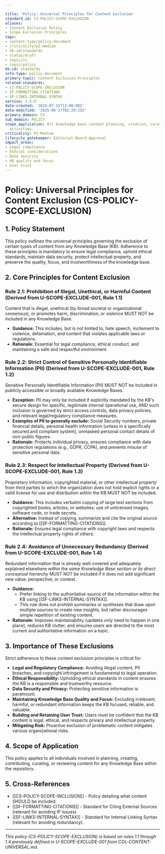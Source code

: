 ```yaml
---

title: 'Policy: Universal Principles for Content Exclusion'
standard_id: CS-POLICY-SCOPE-EXCLUSION
aliases:
- Content Exclusion Policy
- Scope Exclusion Principles
tags:
- content-type/policy-document
- criticality/p2-medium
- kb-id/standards
- status/draft
- topic/cs
- topic/policy
kb-id: standards
info-type: policy-document
primary-topic: Content Exclusion Principles
related-standards:
- CS-POLICY-SCOPE-INCLUSION
- SF-FORMATTING-CITATIONS
- SF-LINKS-INTERNAL-SYNTAX
version: 1.0.0
date-created: '2024-07-15T12:00:00Z'
date-modified: '2025-06-17T02:29:15Z'
primary_domain: CS
sub_domain: POLICY
scope_application: All knowledge base content planning, creation, curation, and review
  activities.
criticality: P2-Medium
lifecycle_gatekeeper: Editorial-Board-Approval
impact_areas:
- Legal compliance
- Ethical considerations
- Data security
- KB quality and focus
- User trust
---
```

# Policy: Universal Principles for Content Exclusion (CS-POLICY-SCOPE-EXCLUSION)

## 1. Policy Statement

This policy outlines the universal principles governing the exclusion of certain types of content from any Knowledge Base (KB). Adherence to these principles is mandatory to ensure legal compliance, uphold ethical standards, maintain data security, protect intellectual property, and preserve the quality, focus, and trustworthiness of the knowledge base.

## 2. Core Principles for Content Exclusion

### Rule 2.1: Prohibition of Illegal, Unethical, or Harmful Content (Derived from U-SCOPE-EXCLUDE-001, Rule 1.1)
Content that is illegal, unethical (by broad societal or organizational consensus), or promotes harm, discrimination, or violence MUST NOT be included in any Knowledge Base.
*   **Guidance:** This includes, but is not limited to, hate speech, incitement to violence, defamation, and content that violates applicable laws or regulations.
*   **Rationale:** Essential for legal compliance, ethical conduct, and maintaining a safe and respectful environment.

### Rule 2.2: Strict Control of Sensitive Personally Identifiable Information (PII) (Derived from U-SCOPE-EXCLUDE-001, Rule 1.2)
Sensitive Personally Identifiable Information (PII) MUST NOT be included in publicly accessible or broadly available Knowledge Bases.
*   **Exception:** PII may only be included if explicitly mandated by the KB's secure design for specific, legitimate internal operational use, AND such inclusion is governed by strict access controls, data privacy policies, and relevant legal/regulatory compliance measures.
*   **Examples of PII to generally exclude:** Social Security numbers, private financial details, personal health information (unless in a specifically secured and compliant system), unmasked personal contact details of non-public figures.
*   **Rationale:** Protects individual privacy, ensures compliance with data protection regulations (e.g., GDPR, CCPA), and prevents misuse of sensitive personal data.

### Rule 2.3: Respect for Intellectual Property (Derived from U-SCOPE-EXCLUDE-001, Rule 1.3)
Proprietary information, copyrighted material, or other intellectual property from third parties to which the organization does not hold explicit rights or a valid license for use and distribution within the KB MUST NOT be included.
*   **Guidance:** This includes verbatim copying of large text sections from copyrighted books, articles, or websites; use of unlicensed images, software code, or trade secrets.
*   **Alternative:** Instead of copying, summarize and cite the original source according to [[SF-FORMATTING-CITATIONS]].
*   **Rationale:** Ensures legal compliance with copyright laws and respects the intellectual property rights of others.

### Rule 2.4: Avoidance of Unnecessary Redundancy (Derived from U-SCOPE-EXCLUDE-001, Rule 1.4)
Redundant information that is already well-covered and adequately explained elsewhere within the *same Knowledge Base section or its direct conceptual hierarchy* MUST NOT be included if it does not add significant new value, perspective, or context.
*   **Guidance:**
    *   Prefer linking to the authoritative source of the information within the KB using [[SF-LINKS-INTERNAL-SYNTAX]].
    *   This rule does not prohibit summaries or syntheses that draw upon multiple sources to create new insights, but rather discourages simple repetition of existing content.
*   **Rationale:** Improves maintainability (updates only need to happen in one place), reduces KB clutter, and ensures users are directed to the most current and authoritative information on a topic.

## 3. Importance of These Exclusions

Strict adherence to these content exclusion principles is critical for:

*   **Legal and Regulatory Compliance:** Avoiding illegal content, PII breaches, and copyright infringement is fundamental to legal operation.
*   **Ethical Responsibility:** Upholding ethical standards in content ensures the KB is a responsible and trustworthy resource.
*   **Data Security and Privacy:** Protecting sensitive information is paramount.
*   **Maintaining Knowledge Base Quality and Focus:** Excluding irrelevant, harmful, or redundant information keeps the KB focused, reliable, and valuable.
*   **Building and Retaining User Trust:** Users must be confident that the KB content is legal, ethical, and respects privacy and intellectual property.
*   **Mitigating Risk:** Proactive exclusion of problematic content mitigates various organizational risks.

## 4. Scope of Application

This policy applies to all individuals involved in planning, creating, contributing, curating, or reviewing content for any Knowledge Base within the repository.

## 5. Cross-References
- [[CS-POLICY-SCOPE-INCLUSION]] - Policy detailing what content SHOULD be included.
- [[SF-FORMATTING-CITATIONS]] - Standard for Citing External Sources (relevant for avoiding IP issues).
- [[SF-LINKS-INTERNAL-SYNTAX]] - Standard for Internal Linking Syntax (relevant for avoiding redundancy).

---
*This policy (CS-POLICY-SCOPE-EXCLUSION) is based on rules 1.1 through 1.4 previously defined in U-SCOPE-EXCLUDE-001 from COL-CONTENT-UNIVERSAL.md.*
